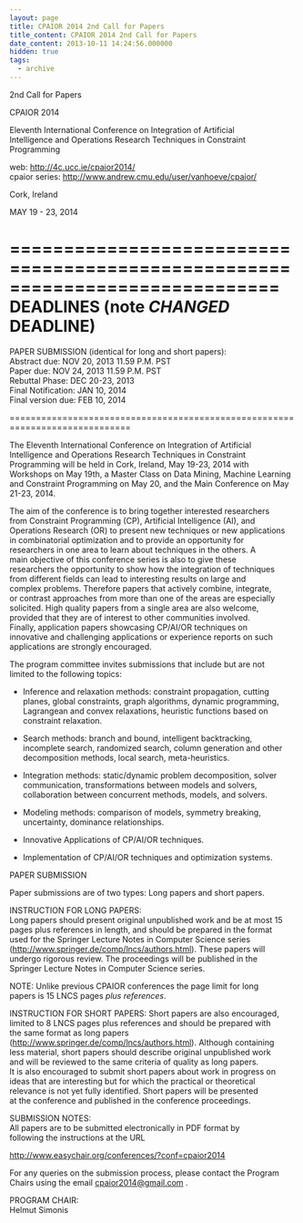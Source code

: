 ```yaml
---
layout: page
title: CPAIOR 2014 2nd Call for Papers
title_content: CPAIOR 2014 2nd Call for Papers
date_content: 2013-10-11 14:24:56.000000
hidden: true
tags:
  - archive
---
```

2nd Call for Papers  
  
CPAIOR 2014  
  
Eleventh International Conference on Integration of Artificial  
Intelligence and Operations Research Techniques in Constraint  
Programming  
  
web: <http://4c.ucc.ie/cpaior2014/>  
cpaior series: <http://www.andrew.cmu.edu/user/vanhoeve/cpaior/>  
  
Cork, Ireland  
  
MAY 19 - 23, 2014  
  
  
=============================================================================  
DEADLINES (note ***CHANGED*** DEADLINE)  
=============================================================================  
  
PAPER SUBMISSION (identical for long and short papers):  
Abstract due: NOV 20, 2013 11.59 P.M. PST  
Paper due: NOV 24, 2013 11.59 P.M. PST  
Rebuttal Phase: DEC 20-23, 2013  
Final Notification: JAN 10, 2014  
Final version due: FEB 10, 2014  
  
=============================================================================  
  
The Eleventh International Conference on Integration of Artificial  
Intelligence and Operations Research Techniques in Constraint  
Programming will be held in Cork, Ireland, May 19-23, 2014 with  
Workshops on May 19th, a Master Class on Data Mining, Machine Learning  
and Constraint Programming on May 20, and the Main Conference on May  
21-23, 2014.  
  
The aim of the conference is to bring together interested researchers  
from Constraint Programming (CP), Artificial Intelligence (AI), and  
Operations Research (OR) to present new techniques or new applications  
in combinatorial optimization and to provide an opportunity for  
researchers in one area to learn about techniques in the others. A  
main objective of this conference series is also to give these  
researchers the opportunity to show how the integration of techniques  
from different fields can lead to interesting results on large and  
complex problems. Therefore papers that actively combine, integrate,  
or contrast approaches from more than one of the areas are especially  
solicited. High quality papers from a single area are also welcome,  
provided that they are of interest to other communities involved.  
Finally, application papers showcasing CP/AI/OR techniques on  
innovative and challenging applications or experience reports on such  
applications are strongly encouraged.  
  
The program committee invites submissions that include but are not  
limited to the following topics:  
  
* Inference and relaxation methods: constraint propagation, cutting  
planes, global constraints, graph algorithms, dynamic programming,  
Lagrangean and convex relaxations, heuristic functions based on  
constraint relaxation.  
  
* Search methods: branch and bound, intelligent backtracking,  
incomplete search, randomized search, column generation and other  
decomposition methods, local search, meta-heuristics.  
  
* Integration methods: static/dynamic problem decomposition, solver  
communication, transformations between models and solvers,  
collaboration between concurrent methods, models, and solvers.  
  
* Modeling methods: comparison of models, symmetry breaking,  
uncertainty, dominance relationships.  
  
* Innovative Applications of CP/AI/OR techniques.  
  
* Implementation of CP/AI/OR techniques and optimization systems.  
  
  
PAPER SUBMISSION  
  
  
Paper submissions are of two types: Long papers and short papers.  
  
INSTRUCTION FOR LONG PAPERS:  
Long papers should present original unpublished work and be at most 15  
pages plus references in length, and should be prepared in the format  
used for the Springer Lecture Notes in Computer Science series  
(<http://www.springer.de/comp/lncs/authors.html>). These papers will  
undergo rigorous review. The proceedings will be published in the  
Springer Lecture Notes in Computer Science series.  
  
NOTE: Unlike previous CPAIOR conferences the page limit for long  
papers is 15 LNCS pages *plus references*.  
  
INSTRUCTION FOR SHORT PAPERS: Short papers are also encouraged,  
limited to 8 LNCS pages plus references and should be prepared with  
the same format as long papers  
(<http://www.springer.de/comp/lncs/authors.html>). Although containing  
less material, short papers should describe original unpublished work  
and will be reviewed to the same criteria of quality as long papers.  
It is also encouraged to submit short papers about work in progress on  
ideas that are interesting but for which the practical or theoretical  
relevance is not yet fully identified. Short papers will be presented  
at the conference and published in the conference proceedings.  
  
SUBMISSION NOTES:  
All papers are to be submitted electronically in PDF format by  
following the instructions at the URL  
  
<http://www.easychair.org/conferences/?conf=cpaior2014>  
  
  
For any queries on the submission process, please contact the Program  
Chairs using the email [cpaior2014@gmail.com](mailto:cpaior2014@gmail.com) .  
  
  
PROGRAM CHAIR:  
Helmut Simonis

